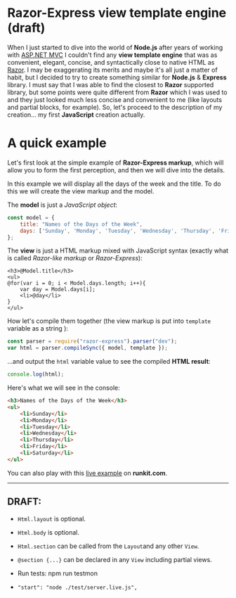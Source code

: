 # Razor-Express view template engine (draft)


When I just started to dive into the world of **Node.js** after years of working with [ASP.NET MVC](https://docs.microsoft.com/en-us/aspnet/core/mvc/overview) I couldn't find any **view template engine** that was as convenient, elegant, concise, and syntactically close to native HTML as [Razor](https://docs.microsoft.com/en-us/aspnet/core/mvc/views/layout). I may be exaggerating its merits and maybe it's all just a matter of habit, but I decided to try to create something similar for **Node.js** & **Express** library. I must say that I was able to find the closest to **Razor** supported library, but some points were quite different from **Razor** which I was used to and they just looked much less concise and convenient to me (like layouts and partial blocks, for example). So, let's proceed to the description of my creation... my first **JavaScript** creation actually.

A quick example
===
Let's first look at the simple example of **Razor-Express markup**, which will allow you to form the first perception, and then we will dive into the details.

In this example we will display all the days of the week and the title. To do this we will create the view markup and the model. 

The **model** is just a *JavaScript object*:

```js
const model = {
    title: "Names of the Days of the Week",
    days: ['Sunday', 'Monday', 'Tuesday', 'Wednesday', 'Thursday', 'Friday', 'Saturday']
};
```
The **view** is just a HTML markup mixed with JavaScript syntax (exactly what is called *Razor-like markup* or *Razor-Express*):
```HTML+Razor
<h3>@Model.title</h3>
<ul>
@for(var i = 0; i < Model.days.length; i++){
    var day = Model.days[i];
    <li>@day</li>
}
</ul>
```
How let's compile them together (the view markup is put into `template` variable as a string ):
```js
const parser = require("razor-express").parser("dev");
var html = parser.compileSync({ model, template });
```
...and output the `html` variable value to see the compiled **HTML result**:
```js
console.log(html);
```
Here's what we will see in the console:
```html
<h3>Names of the Days of the Week</h3>
<ul>
    <li>Sunday</li>
    <li>Monday</li>
    <li>Tuesday</li>
    <li>Wednesday</li>
    <li>Thursday</li>
    <li>Friday</li>
    <li>Saturday</li>
</ul>
```
You can also play with this [live example](https://runkit.com/develax/5bf574e98b71430012d4e641) on **runkit.com**.

----------------------
DRAFT:
----------------------
* `Html.layout` is optional.
* `Html.body` is optional.
* `Html.section` can be called from the `Layout`and any other `View`.
* `@section {...}` can be declared in any `View` including partial views.

* Run tests: npm run testmon
*     "start": "node ./test/server.live.js",
